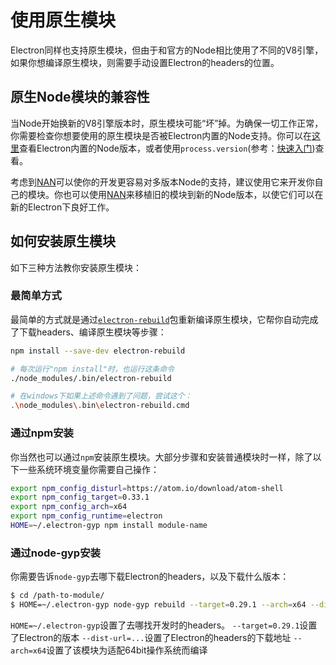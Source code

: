 # 使用原生模块

Electron同样也支持原生模块，但由于和官方的Node相比使用了不同的V8引擎，如果你想编译原生模块，则需要手动设置Electron的headers的位置。

## 原生Node模块的兼容性

当Node开始换新的V8引擎版本时，原生模块可能“坏”掉。为确保一切工作正常，你需要检查你想要使用的原生模块是否被Electron内置的Node支持。你可以在[这里](https://github.com/atom/electron/releases)查看Electron内置的Node版本，或者使用`process.version`(参考：[快速入门](https://github.com/atom/electron/blob/master/docs/tutorial/quick-start.md))查看。

考虑到[NAN](https://github.com/nodejs/nan/)可以使你的开发更容易对多版本Node的支持，建议使用它来开发你自己的模块。你也可以使用[NAN](https://github.com/nodejs/nan/)来移植旧的模块到新的Node版本，以使它们可以在新的Electron下良好工作。

## 如何安装原生模块

如下三种方法教你安装原生模块：

### 最简单方式

最简单的方式就是通过[`electron-rebuild`](https://github.com/paulcbetts/electron-rebuild)包重新编译原生模块，它帮你自动完成了下载headers、编译原生模块等步骤：

```sh
npm install --save-dev electron-rebuild

# 每次运行"npm install"时，也运行这条命令
./node_modules/.bin/electron-rebuild

# 在windows下如果上述命令遇到了问题，尝试这个：
.\node_modules\.bin\electron-rebuild.cmd
```

### 通过npm安装

你当然也可以通过`npm`安装原生模块。大部分步骤和安装普通模块时一样，除了以下一些系统环境变量你需要自己操作：

```bash
export npm_config_disturl=https://atom.io/download/atom-shell
export npm_config_target=0.33.1
export npm_config_arch=x64
export npm_config_runtime=electron
HOME=~/.electron-gyp npm install module-name
```

### 通过node-gyp安装

你需要告诉`node-gyp`去哪下载Electron的headers，以及下载什么版本：

```bash
$ cd /path-to-module/
$ HOME=~/.electron-gyp node-gyp rebuild --target=0.29.1 --arch=x64 --dist-url=https://atom.io/download/atom-shell
```

`HOME=~/.electron-gyp`设置了去哪找开发时的headers。
`--target=0.29.1`设置了Electron的版本
`--dist-url=...`设置了Electron的headers的下载地址
`--arch=x64`设置了该模块为适配64bit操作系统而编译

